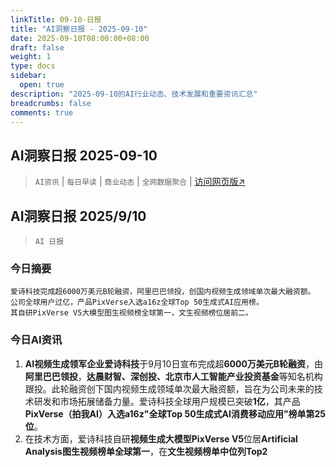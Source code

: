 ```yaml
---
linkTitle: 09-10-日报
title: "AI洞察日报 - 2025-09-10"
date: 2025-09-10T08:00:00+08:00
draft: false
weight: 1
type: docs
sidebar:
  open: true
description: "2025-09-10的AI行业动态、技术发展和重要资讯汇总"
breadcrumbs: false
comments: true
---
```


## AI洞察日报 2025-09-10

> `AI资讯` | `每日早读` | `商业动态` | `全网数据聚合` | [访问网页版↗️](https://april8000.github.io/Hextra-AI-Insight-Daily/)

## AI洞察日报 2025/9/10

>  `AI 日报` 



### **今日摘要**

```
爱诗科技完成超6000万美元B轮融资，阿里巴巴领投，创国内视频生成领域单次最大融资额。
公司全球用户过亿，产品PixVerse入选a16z全球Top 50生成式AI应用榜。
其自研PixVerse V5大模型图生视频榜全球第一，文生视频榜位居前二。
```



### **今日AI资讯**

1.  **AI视频生成领军企业爱诗科技**于9月10日宣布完成超**6000万美元B轮融资**，由**阿里巴巴领投**，**达晨财智、深创投、北京市人工智能产业投资基金**等知名机构跟投。此轮融资创下国内视频生成领域单次最大融资额，旨在为公司未来的技术研发和市场拓展储备力量。爱诗科技全球用户规模已突破**1亿**，其产品**PixVerse（拍我AI）**入选**a16z"全球Top 50生成式AI消费移动应用”榜单第25位**。
2.  在技术方面，爱诗科技自研**视频生成大模型PixVerse V5**位居**Artificial Analysis图生视频榜单全球第一**，在**文生视频榜单中位列Top2**
